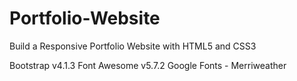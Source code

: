 # Portfolio-Website
Build a Responsive Portfolio Website with HTML5 and CSS3

Bootstrap v4.1.3
Font Awesome v5.7.2
Google Fonts - Merriweather